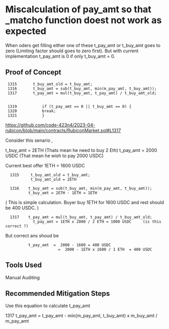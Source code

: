 # Miscalculation of pay_amt so that _matcho function doest not work as expected 

When oders get filling  either one of these t_pay_amt or t_buy_amt goes to zero (Limiting factor should goes to zero first). But
with current implementation t_pay_amt is 0 if only t_buy_amt = 0.  

## Proof of Concept

     1315       t_buy_amt_old = t_buy_amt;
     1316       t_buy_amt = sub(t_buy_amt, min(m_pay_amt, t_buy_amt));
     1317       t_pay_amt = mul(t_buy_amt, t_pay_amt) / t_buy_amt_old;
     
     
     1319           if (t_pay_amt == 0 || t_buy_amt == 0) {
     1320           break;
     1321           }


https://github.com/code-423n4/2023-04-rubicon/blob/main/contracts/RubiconMarket.sol#L1317

Consider this senario ,

t_buy_amt = 2ETH (Thats mean he need to buy 2 Eth) 
t_pay_amt = 2000 USDC (That mean he wish to pay 2000 USDC)

Current best offer 1ETH = 1600 USDC

      1315     t_buy_amt_old = t_buy_amt;
               t_buy_amt_old = 2ETH
               
      1316    t_buy_amt = sub(t_buy_amt, min(m_pay_amt, t_buy_amt)); 
  	          t_buy_amt = 2ETH - 1ETH = 1ETH

( This is simple calculation. Buyer buy 1ETH for 1600 USDC and rest should be 400 USDC. )

      
      1317	  t_pay_amt = mul(t_buy_amt, t_pay_amt) / t_buy_amt_old;    
	            t_pay_amt = 1ETH x 2000 / 2 ETH = 1000 USDC 	(is this correct ?)

But correct ans shoud be 

	          t_pay_amt  =  2000 - 1600 = 400 USDC     
		                   =  2000 - 1ETH x 1600 / 1 ETH  = 400 USDC
                       

## Tools Used
Manual Auditing

## Recommended Mitigation Steps

Use this equation to calculate t_pay_amt

1317     t_pay_amt = t_pay_amt - min(m_pay_amt, t_buy_amt) x m_buy_amt / m_pay_amt

                       




